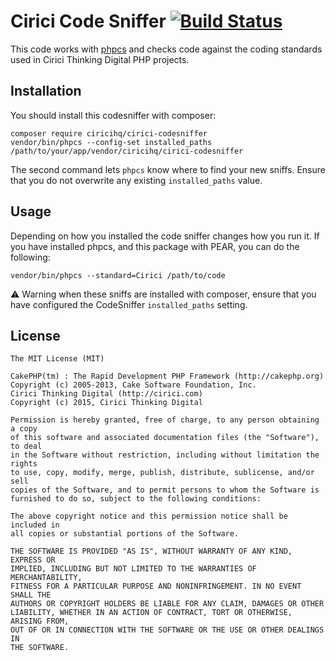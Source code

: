 # Cirici Code Sniffer [![Build Status](https://travis-ci.org/cakephp/cakephp-codesniffer.png?branch=master)](http://travis-ci.org/cakephp/cakephp-codesniffer)

This code works with [phpcs](http://pear.php.net/manual/en/package.php.php-codesniffer.php)
and checks code against the coding standards used in Cirici Thinking Digital PHP projects.

## Installation

You should install this codesniffer with composer:

	composer require ciricihq/cirici-codesniffer
	vendor/bin/phpcs --config-set installed_paths /path/to/your/app/vendor/ciricihq/cirici-codesniffer

The second command lets `phpcs` know where to find your new sniffs. Ensure that
you do not overwrite any existing `installed_paths` value.

## Usage

Depending on how you installed the code sniffer changes how you run it. If you have
installed phpcs, and this package with PEAR, you can do the following:

	vendor/bin/phpcs --standard=Cirici /path/to/code

:warning: Warning when these sniffs are installed with composer, ensure that
you have configured the CodeSniffer `installed_paths` setting.

## License

    The MIT License (MIT)

    CakePHP(tm) : The Rapid Development PHP Framework (http://cakephp.org)
    Copyright (c) 2005-2013, Cake Software Foundation, Inc.
    Cirici Thinking Digital (http://cirici.com)
    Copyright (c) 2015, Cirici Thinking Digital

    Permission is hereby granted, free of charge, to any person obtaining a copy
    of this software and associated documentation files (the "Software"), to deal
    in the Software without restriction, including without limitation the rights
    to use, copy, modify, merge, publish, distribute, sublicense, and/or sell
    copies of the Software, and to permit persons to whom the Software is
    furnished to do so, subject to the following conditions:

    The above copyright notice and this permission notice shall be included in
    all copies or substantial portions of the Software.

    THE SOFTWARE IS PROVIDED "AS IS", WITHOUT WARRANTY OF ANY KIND, EXPRESS OR
    IMPLIED, INCLUDING BUT NOT LIMITED TO THE WARRANTIES OF MERCHANTABILITY,
    FITNESS FOR A PARTICULAR PURPOSE AND NONINFRINGEMENT. IN NO EVENT SHALL THE
    AUTHORS OR COPYRIGHT HOLDERS BE LIABLE FOR ANY CLAIM, DAMAGES OR OTHER
    LIABILITY, WHETHER IN AN ACTION OF CONTRACT, TORT OR OTHERWISE, ARISING FROM,
    OUT OF OR IN CONNECTION WITH THE SOFTWARE OR THE USE OR OTHER DEALINGS IN
    THE SOFTWARE.
